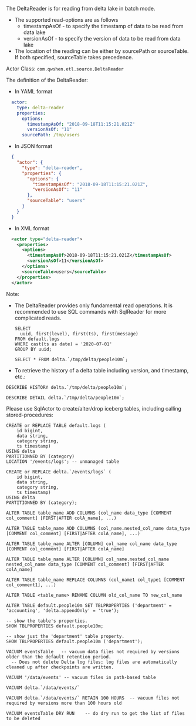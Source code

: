 The DeltaReader is for reading from delta lake in batch mode.

- The supported read-options are as follows
    - timestampAsOf - to specify the timestamp of data to be read from data lake
    - versionAsOf - to specify the version of data to be read from data lake
- The location of the reading can be either by sourcePath or sourceTable. If both specified, sourceTable takes precedence.

Actor Class: `com.qwshen.etl.source.DeltaReader`

The definition of the DeltaReader:

- In YAML format
```yaml
  actor:
    type: delta-reader
    properties:
      options:
        timestampAsOf: "2018-09-18T11:15:21.021Z"
        versionAsOf: "11"
      sourcePath: /tmp/users
```
- In JSON format
```json
  {
    "actor": {
      "type": "delta-reader",
      "properties": {
        "options": {
          "timestampAsOf": "2018-09-18T11:15:21.021Z",
          "versionAsOf": "11"
        },
        "sourceTable": "users"
      }
    }
  }
```
- In XML format
```xml
  <actor type="delta-reader">
    <properties>
      <options>
        <timestampAsOf>2018-09-18T11:15:21.021Z</timestampAsOf>
        <versionAsOf>11</versionAsOf>
      </options>
      <sourceTable>users</sourceTable>
    </properties>
  </actor>
```

Note:
- The DeltaReader provides only fundamental read operations. It is recommended to use SQL commands with SqlReader for more complicated reads.
    ```
    SELECT 
      uuid, first(level), first(ts), first(message)
    FROM default.logs
    WHERE cast(ts as date) = '2020-07-01'
    GROUP BY uuid;
  
    SELECT * FROM delta.`/tmp/delta/people10m`;
    ```
- To retrieve the history of a delta table including version, and timestamp, etc.:
```
DESCRIBE HISTORY delta.`/tmp/delta/people10m`;

DESCRIBE DETAIL delta.`/tmp/delta/people10m`;
```

Please use SqlActor to create/alter/drop iceberg tables, including calling stored-procedures:
```
CREATE or REPLACE TABLE default.logs (
    id bigint,
    data string,
    category string,
    ts timestamp)
USING delta
PARTITIONNED BY (category)
LOCATION '/events/logs'; -- unmanaged table

CREATE or REPLACE delta.`/events/logs` (
    id bigint,
    data string,
    category string,
    ts timestamp)
USING delta
PARTITIONNED BY (category);
```

```
ALTER TABLE table_name ADD COLUMNS (col_name data_type [COMMENT col_comment] [FIRST|AFTER colA_name], ...)

ALTER TABLE table_name ADD COLUMNS (col_name.nested_col_name data_type [COMMENT col_comment] [FIRST|AFTER colA_name], ...)

ALTER TABLE table_name ALTER [COLUMN] col_name col_name data_type [COMMENT col_comment] [FIRST|AFTER colA_name]

ALTER TABLE table_name ALTER [COLUMN] col_name.nested_col_name nested_col_name data_type [COMMENT col_comment] [FIRST|AFTER colA_name]

ALTER TABLE table_name REPLACE COLUMNS (col_name1 col_type1 [COMMENT col_comment1], ...)

ALTER TABLE <table_name> RENAME COLUMN old_col_name TO new_col_name

ALTER TABLE default.people10m SET TBLPROPERTIES ('department' = 'accounting', 'delta.appendOnly' = 'true');

-- show the table's properties.
SHOW TBLPROPERTIES default.people10m;

-- show just the 'department' table property.
SHOW TBLPROPERTIES default.people10m ('department');
```

```
VACUUM eventsTable   -- vacuum data files not required by versions older than the default retention period. 
  -- Does not delete Delta log files; log files are automatically cleaned up after checkpoints are written.
    
VACUUM '/data/events' -- vacuum files in path-based table

VACUUM delta.`/data/events/`

VACUUM delta.`/data/events/` RETAIN 100 HOURS  -- vacuum files not required by versions more than 100 hours old

VACUUM eventsTable DRY RUN    -- do dry run to get the list of files to be deleted
```